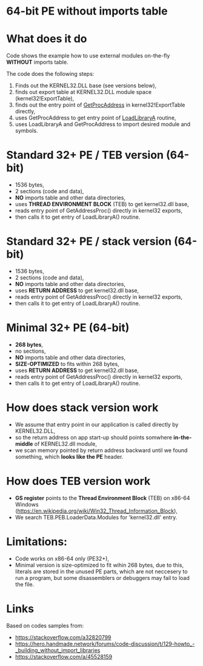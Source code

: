 # 64-bit PE without imports table

# What does it do
Code shows the example how to use external modules on-the-fly **WITHOUT** imports table.

The code does the following steps:
1. Finds out the KERNEL32.DLL base (see versions below),
2. finds out export table at KERNEL32.DLL module space (kernel32!ExportTable),
3. finds out the entry point of [GetProcAddress](https://docs.microsoft.com/en-us/windows/win32/api/libloaderapi/nf-libloaderapi-getprocaddress) in kernel32!ExportTable directly,
4. uses GetProcAddress to get entry point of [LoadLibraryA](https://docs.microsoft.com/en-us/windows/win32/api/libloaderapi/nf-libloaderapi-loadlibrarya) routine,
5. uses LoadLibraryA and GetProcAddress to import desired module and symbols.

# Standard 32+ PE / TEB version (64-bit)
  - 1536 bytes,
  - 2 sections (code and data),
  - **NO** imports table and other data directories,
  - uses **THREAD ENVIRONMENT BLOCK** (TEB) to get kernel32.dll base,
  - reads entry point of GetAddressProc() directly in kernel32 exports,
  - then calls it to get entry of LoadLibraryA() routine.

# Standard 32+ PE / stack version (64-bit)
  - 1536 bytes,
  - 2 sections (code and data),
  - **NO** imports table and other data directories,
  - uses **RETURN ADDRESS** to get kernel32.dll base,
  - reads entry point of GetAddressProc() directly in kernel32 exports,
  - then calls it to get entry of LoadLibraryA() routine.

# Minimal 32+ PE (64-bit)
  - **268 bytes**,
  - no sections,
  - **NO** imports table and other data directories,
  - **SIZE-OPTIMIZED** to fits within 268 bytes,
  - uses **RETURN ADDRESS** to get kernel32.dll base,
  - reads entry point of GetAddressProc() directly in kernel32 exports,
  - then calls it to get entry of LoadLibraryA() routine.

# How does stack version work
- We assume that entry point in our application is called directly by KERNEL32.DLL,
- so the return address on app start-up should points somwhere **in-the-middle** of KERNEL32.dll module,
- we scan memory pointed by return address backward until we found something, which **looks like the PE** header.

# How does TEB version work
  - **GS register** points to the **Thread Environment Block** (TEB) on x86-64 Windows
    (https://en.wikipedia.org/wiki/Win32_Thread_Information_Block),
  - We search TEB.PEB.LoaderData.Modules for 'kernel32.dll' entry.

# Limitations:
- Code works on x86-64 only (PE32+),
- Minimal version is size-optimized to fit wihin 268 bytes, due to this, literals are stored in the unused
  PE parts, which are not neccesery to run a program, but some disassemblers or debuggers may fail to load the file.

# Links
Based on codes samples from:
- https://stackoverflow.com/a32820799
- https://hero.handmade.network/forums/code-discussion/t/129-howto_-_building_without_import_libraries
- https://stackoverflow.com/a/45528159
